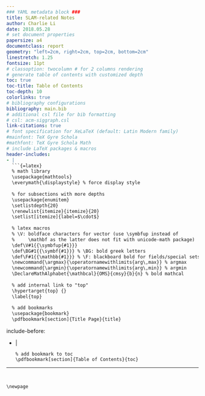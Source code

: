 ```yaml
---
### YAML metadata block ###
title: SLAM-related Notes
author: Charlie Li
date: 2018.05.28
# set document properties
papersize: a4
documentclass: report
geometry: "left=2cm, right=2cm, top=2cm, bottom=2cm"
linestretch: 1.25
fontsize: 11pt
# classoption: twocolumn # for 2 columns rendering
# generate table of contents with customized depth
toc: true
toc-title: Table of Contents
toc-depth: 10
colorlinks: true
# bibliography configurations
bibliography: main.bib
# additional csl file for bib formatting
# csl: acm-siggraph.csl 
link-citations: true
# font specification for XeLaTeX (default: Latin Modern family)
#mainfont: TeX Gyre Schola
#mathfont: TeX Gyre Schola Math
# include LaTeX packages & macros
header-includes:
- |
  ```{=latex}
  % math library
  \usepackage{mathtools}
  \everymath{\displaystyle} % force display style
  
  % for subsections with more depths
  \usepackage{enumitem}
  \setlistdepth{20}
  \renewlist{itemize}{itemize}{20}
  \setlist[itemize]{label=$\cdot$}
  
  % latex macros
  % \V: boldface characters for vector (use \symbfup instead of 
  %     \mathbf as the latter does not fit with unicode-math package)
  \def\V#1{{\symbfup{#1}}} 
  \def\BG#1{{\symbf{#1}}} % \BG: bold greek letters
  \def\F#1{{\mathbb{#1}}} % \F: blackboard bold for fields/special sets
  \newcommand{\argmax}{\operatornamewithlimits{arg\,max}} % argmax
  \newcommand{\argmin}{\operatornamewithlimits{arg\,min}} % argmin
  \DeclareMathAlphabet{\mathbcal}{OMS}{cmsy}{b}{n} % bold mathcal
  
  % add internal link to "top"
  \hypertarget{top} {}
  \label{top}
  
  % add bookmarks
  \usepackage{bookmark}
  \pdfbookmark[section]{Title Page}{title}
  ```
include-before:
- |
  ```{=latex}
  % add bookmark to toc
  \pdfbookmark[section]{Table of Contents}{toc}
  ```
---
```


\newpage
